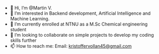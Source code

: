 - 👋 Hi, I’m @Martin V.
- 👀 I’m interested in Backend development, Artificial Intelligence and Machine Learning.
- 🌱 I’m currently enrolled at NTNU as a M.Sc Chemical engineering student 
- 💞️ I’m looking to collaborate on simple projects to develop my coding skills further
- 📫 How to reach me: Email: kristoffervollan45@gmail.com

<!---
Doffern/Doffern is a ✨ special ✨ repository because its `README.md` (this file) appears on your GitHub profile.
You can click the Preview link to take a look at your changes.
--->

